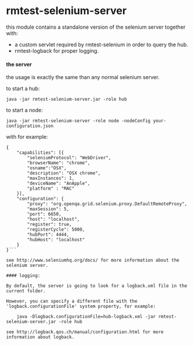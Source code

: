rmtest-selenium-server
======

this module contains a standalone version of the selenium server together with:

+ a custom servlet required by rmtest-selenium in order to query the hub.
+ rmtest-logback for proper logging.

#### the server

the usage is exactly the same than any normal selenium server.

to start a hub:

    java -jar rmtest-selenium-server.jar -role hub

to start a node:

    java -jar rmtest-selenium-server -role node -nodeConfig your-configuration.json

with for example:
```
{
    "capabilities": [{
		"seleniumProtocol": "WebDriver",
		"browserName": "chrome",
		"osname":"OSX",
		"description": "OSX chrome",
		"maxInstances": 1,
		"deviceName": "AnApple",
		"platform" : "MAC"
	}],
    "configuration": {
        "proxy": "org.openqa.grid.selenium.proxy.DefaultRemoteProxy",
        "maxSession": 5,
        "port": 6650,
        "host": "localhost",
        "register": true,
        "registerCycle": 5000,
        "hubPort": 4444,
        "hubHost": "localhost"
    }
}```

see http://www.seleniumhq.org/docs/ for more information about the selenium server.

#### logging:

By default, the server is going to look for a logback.xml file in the current folder.

However, you can specify a different file with the 'logback.configurationFile' system property, for example:

    java -Dlogback.configurationFile=hub-logback.xml -jar rmtest-selenium-server.jar -role hub

see http://logback.qos.ch/manual/configuration.html for more information about logback.
